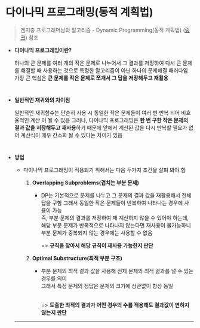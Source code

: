 #  다이나믹 프로그래밍(동적 계획법)

> 겐지충 프로그래머님의 알고리즘 - Dynamic Programming(동적 계획법)   ([링크](https://hongjw1938.tistory.com/47)) 참조
* **다이나믹 프로그래밍이란?** 

    하나의 큰 문제를 여러 개의 작은 문제로 나누어서 그 결과를 저장하여 다시 큰 문제를 해결할 때 사용하는 것으로 특정한 알고리즘이 아닌 하나의 문제해결 패러다임 가장 큰 핵심은  **큰 문제를 작은 문제로 쪼개서 그 답을 저장해두고 재활용** 

    #

* **일반적인 재귀와의 차이점**  

    일반적인 재귀함수는 단순히 사용 시 동일한 작은 문제들이 여러 번 반복 되어 비효율적인 계산 이 될 수 있음 그러나, 다이나믹 프로그래밍은 **한 번 구한 작은 문제의 결과 값을 저장해두고 재사용**하기 때문에 앞에서 계산된 값을 다시 반복할 필요가 없어 계산식이 매우 간소화 될 수 있다는 차이가 있음 

     #

* **방법** 

    * 다이나믹 프로그래밍이 적용되기 위해서는 다음 두가지 조건을 살펴 봐야 함 

        1.  **Overlapping Subproblems(겹치는 부분 문제)**

            * DP는 기본적으로 문제를 나누고 그 문제의 결과 값을 재활용해서 전체 답을 구함
            그래서 동일한 작은 문제들이 반복하여 나타나는 경우에 사용이 가능<br>
            즉, 부분 문제의 결과를 저장하여 재 계산하지 않을 수 있어야 하는데,
            해당 부분 문제가 반복적으로 나타나지 않는다면 재사용이 불가능하니
            부분 문제가 중복되지 않는 경우에는 사용할 수 없음<br/>

                => **규칙을 찾아서 해당 규칙이 재사용 가능한지 판단**

        2. **Optimal Substructure(최적 부분 구조)**

            * 부분 문제의 최적 결과 값을 사용해 전체 문제의 최적 결과를 낼 수 있는 경우를 의미<br/> 
            그래서 특정 문제의 정답은 문제의 크기에 상관없이 항상 동일<br/><br/>

                => **도출한 최적의 결과가 어떤 경우의 수를 적용해도 결과값이 변하지않는지 판단**
  
  <hr>
